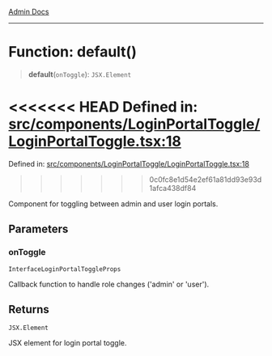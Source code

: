 [Admin Docs](/)

***

# Function: default()

> **default**(`onToggle`): `JSX.Element`

<<<<<<< HEAD
Defined in: [src/components/LoginPortalToggle/LoginPortalToggle.tsx:18](https://github.com/abhassen44/talawa-admin/blob/285f7384c3d26b5028a286d84f89b85120d130a2/src/components/LoginPortalToggle/LoginPortalToggle.tsx#L18)
=======
Defined in: [src/components/LoginPortalToggle/LoginPortalToggle.tsx:18](https://github.com/PalisadoesFoundation/talawa-admin/blob/main/src/components/LoginPortalToggle/LoginPortalToggle.tsx#L18)
>>>>>>> 0c0fc8e1d54e2ef61a81dd93e93d1afca438df84

Component for toggling between admin and user login portals.

## Parameters

### onToggle

`InterfaceLoginPortalToggleProps`

Callback function to handle role changes ('admin' or 'user').

## Returns

`JSX.Element`

JSX element for login portal toggle.
